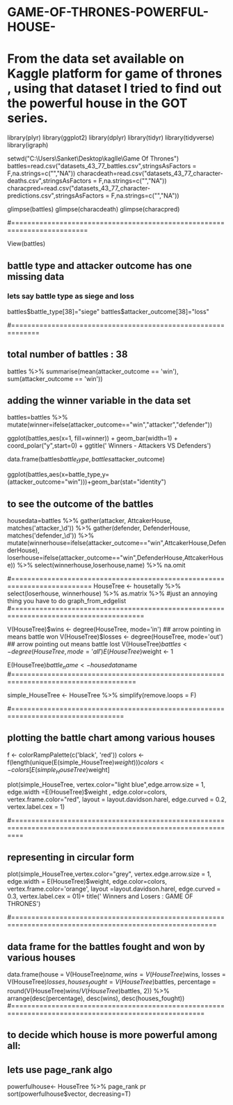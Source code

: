 # GAME-OF-THRONES-POWERFUL-HOUSE-
# From the data set available on Kaggle platform for game of thrones , using that dataset I tried to find out the powerful house in the GOT series.

library(plyr)
library(ggplot2)
library(dplyr)
library(tidyr)
library(tidyverse)
library(igraph)


setwd("C:\\Users\\Sanket\\Desktop\\kaglle\\Game Of Thrones")
battles=read.csv("datasets_43_77_battles.csv",stringsAsFactors = F,na.strings=c("","NA"))
characdeath=read.csv("datasets_43_77_character-deaths.csv",stringsAsFactors = F,na.strings=c("","NA"))
characpred=read.csv("datasets_43_77_character-predictions.csv",stringsAsFactors = F,na.strings=c("","NA"))

glimpse(battles)
glimpse(characdeath)
glimpse(characpred)

#=========================================================================

View(battles)

## battle type and attacker outcome has one missing data
### lets say battle type as siege and loss

battles$battle_type[38]="siege"
  battles$attacker_outcome[38]="loss"

#=============================================================

  ## total number of battles : 38
  battles %>% summarise(mean(attacker_outcome == 'win'), sum(attacker_outcome == 'win'))
  
## adding the winner variable in the data set  
battles=battles %>% 
  mutate(winner=ifelse(attacker_outcome=="win","attacker","defender"))
  
  ggplot(battles,aes(x=1, fill=winner)) +
    geom_bar(width=1) +
    coord_polar("y",start=0) + 
  ggtitle(' Winners - Attackers VS Defenders')
  
  
  data.frame(battles$battle_type,battles$attacker_outcome)

  
  ggplot(battles,aes(x=battle_type,y=(attacker_outcome="win")))+geom_bar(stat="identity")
  
## to see the outcome of the battles
    
  housedata=battles %>% 
    gather(attacker, AttcakerHouse, matches('attacker_\\d')) %>%
    gather(defender, DefenderHouse, matches('defender_\\d')) %>% 
    mutate(winnerhouse=ifelse(attacker_outcome=="win",AttcakerHouse,DefenderHouse),
    loserhouse=ifelse(attacker_outcome=="win",DefenderHouse,AttcakerHouse)) %>% 
    select(winnerhouse,loserhouse,name) %>% 
    na.omit
  

  #==========================================================================
  HouseTree <- housetally %>% 
    select(loserhouse, winnerhouse) %>% 
    as.matrix %>%  #just an annoying thing you have to do
    graph_from_edgelist
#=======================================================================================  

  V(HouseTree)$wins <- degree(HouseTree, mode='in')   ## arrow pointing in means battle won
  V(HouseTree)$losses <- degree(HouseTree, mode='out')  ## arrow pointing out means battle lost
  V(HouseTree)$battles <- degree(HouseTree, mode='all')
  E(HouseTree)$weight <- 1
  
  E(HouseTree)$battle_name <- housedata$name
#=====================================================================================
  
  simple_HouseTree <- HouseTree %>% simplify(remove.loops = F)
  
#==================================================================================
  
  ## plotting the battle chart among various houses
  
f <- colorRampPalette(c('black', 'red'))
colors <- f(length(unique(E(simple_HouseTree)$weight)))
colors <- colors[E(simple_HouseTree)$weight]
   
plot(simple_HouseTree, vertex.color="light blue",edge.arrow.size = 1, edge.width =E(HouseTree)$weight , edge.color=colors, 
       vertex.frame.color="red", layout = layout.davidson.harel, edge.curved = 0.2, vertex.label.cex = 1)
  
#===============================================================================================================

## representing in circular form

  plot(simple_HouseTree,vertex.color="grey", vertex.edge.arrow.size = 1, edge.width = E(HouseTree)$weight, edge.color=colors, vertex.frame.color='orange',
       layout =layout.davidson.harel, edge.curved = 0.3, vertex.label.cex = 01)+
  title(' Winners and Losers : GAME OF THRONES')
  
  #=========================================================================================================
  
## data frame for the battles fought and won by various houses

  data.frame(house = V(HouseTree)$name, 
             wins = V(HouseTree)$wins,
             losses = V(HouseTree)$losses,
             houses_fought = V(HouseTree)$battles,
             percentage = round(V(HouseTree)$wins/V(HouseTree)$battles, 2)) %>%
    arrange(desc(percentage), desc(wins), desc(houses_fought))
#======================================================================================================  
  

  ## to decide which house is more powerful among all:
## lets use page_rank algo
  
  powerfulhouse<- HouseTree %>% page_rank
  pr
  sort(powerfulhouse$vector, decreasing=T)
  
  
  
  
  
  
  
